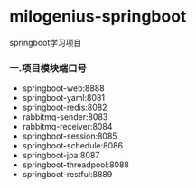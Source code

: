 # milogenius-springboot
springboot学习项目

### 一.项目模块端口号
- springboot-web:8888
- springboot-yaml:8081
- springboot-redis:8082
- rabbitmq-sender:8083
- rabbitmq-receiver:8084
- springboot-session:8085
- springboot-schedule:8086
- springboot-jpa:8087
- springboot-threadpool:8088
- springboot-restful:8889

